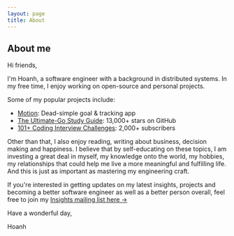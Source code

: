 ```yaml
---
layout: page
title: About
---
```


## About me

Hi friends,

I'm Hoanh, a software engineer with a background in distributed systems. In my
free time, I enjoy working on open-source and personal projects.

Some of my popular projects include:
- [Motion](https://motion.hoanhan.co/): Dead-simple goal & tracking app
- [The Ultimate-Go Study Guide](https://github.com/hoanhan101/ultimate-go): 13,000+ stars on GitHub
- [101+ Coding Interview Challenges](https://github.com/hoanhan101/algo): 2,000+ subscribers

Other than that, I also enjoy reading, writing about business, decision making
and happiness. I believe that by self-educating on these topics, I am investing
a great deal in myself, my knowledge onto the world, my hobbies, my relationships
that could help me live a more meaningful and fulfilling life. And this is just
as important as mastering my engineering craft.

If you're interested in getting updates on my latest insights, projects and
becoming a better software engineer as well as a better person overall, feel
free to join my [Insights mailing list here →](https://mailchi.mp/579f9d6927dd/hoanhanco)

Have a wonderful day,

Hoanh
